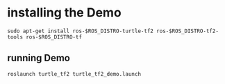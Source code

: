 # installing the Demo 

    sudo apt-get install ros-$ROS_DISTRO-turtle-tf2 ros-$ROS_DISTRO-tf2-tools ros-$ROS_DISTRO-tf

## running Demo

    roslaunch turtle_tf2 turtle_tf2_demo.launch
